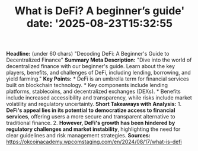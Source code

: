 ﻿---
title: "What is DeFi? A beginner’s guide'
date: '2025-08-23T15:32:55"
category: "Markets"
summary: ""
slug: "what is defi a beginners guide"
source_urls:
  - "https://okcoinacademy.wpcomstaging.com/en/2024/08/17/what-is-defi"
seo:
  title: "What is DeFi? A beginner’s guide | Hash n Hedge'
  description: '"
  keywords: ["news", "markets", "brief"]
---
**Headline:** (under 60 chars) "Decoding DeFi: A Beginner's Guide to Decentralized Finance"  **Summary Meta Description:**  "Dive into the world of decentralized finance with our beginner's guide. Learn about the key players, benefits, and challenges of DeFi, including lending, borrowing, and yield farming."  **Key Points:**  * DeFi is an umbrella term for financial services built on blockchain technology. * Key components include lending platforms, stablecoins, and decentralized exchanges (DEXs). * Benefits include increased accessibility and transparency, while risks include market volatility and regulatory uncertainty.  **Short Takeaways with Analysis:**  1. **DeFi's appeal lies in its potential to democratize access to financial services**, offering users a more secure and transparent alternative to traditional finance. 2. **However, DeFi's growth has been hindered by regulatory challenges and market instability**, highlighting the need for clear guidelines and risk management strategies.  **Sources:** https://okcoinacademy.wpcomstaging.com/en/2024/08/17/what-is-defi 
